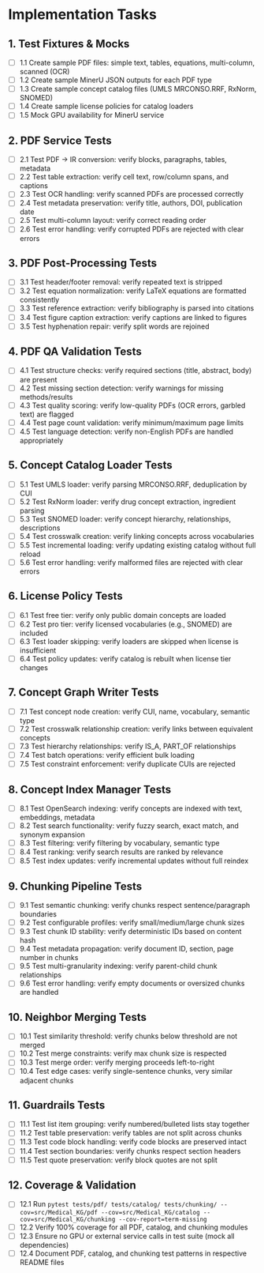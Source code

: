 # Implementation Tasks

## 1. Test Fixtures & Mocks

- [ ] 1.1 Create sample PDF files: simple text, tables, equations, multi-column, scanned (OCR)
- [ ] 1.2 Create sample MinerU JSON outputs for each PDF type
- [ ] 1.3 Create sample concept catalog files (UMLS MRCONSO.RRF, RxNorm, SNOMED)
- [ ] 1.4 Create sample license policies for catalog loaders
- [ ] 1.5 Mock GPU availability for MinerU service

## 2. PDF Service Tests

- [ ] 2.1 Test PDF → IR conversion: verify blocks, paragraphs, tables, metadata
- [ ] 2.2 Test table extraction: verify cell text, row/column spans, and captions
- [ ] 2.3 Test OCR handling: verify scanned PDFs are processed correctly
- [ ] 2.4 Test metadata preservation: verify title, authors, DOI, publication date
- [ ] 2.5 Test multi-column layout: verify correct reading order
- [ ] 2.6 Test error handling: verify corrupted PDFs are rejected with clear errors

## 3. PDF Post-Processing Tests

- [ ] 3.1 Test header/footer removal: verify repeated text is stripped
- [ ] 3.2 Test equation normalization: verify LaTeX equations are formatted consistently
- [ ] 3.3 Test reference extraction: verify bibliography is parsed into citations
- [ ] 3.4 Test figure caption extraction: verify captions are linked to figures
- [ ] 3.5 Test hyphenation repair: verify split words are rejoined

## 4. PDF QA Validation Tests

- [ ] 4.1 Test structure checks: verify required sections (title, abstract, body) are present
- [ ] 4.2 Test missing section detection: verify warnings for missing methods/results
- [ ] 4.3 Test quality scoring: verify low-quality PDFs (OCR errors, garbled text) are flagged
- [ ] 4.4 Test page count validation: verify minimum/maximum page limits
- [ ] 4.5 Test language detection: verify non-English PDFs are handled appropriately

## 5. Concept Catalog Loader Tests

- [ ] 5.1 Test UMLS loader: verify parsing MRCONSO.RRF, deduplication by CUI
- [ ] 5.2 Test RxNorm loader: verify drug concept extraction, ingredient parsing
- [ ] 5.3 Test SNOMED loader: verify concept hierarchy, relationships, descriptions
- [ ] 5.4 Test crosswalk creation: verify linking concepts across vocabularies
- [ ] 5.5 Test incremental loading: verify updating existing catalog without full reload
- [ ] 5.6 Test error handling: verify malformed files are rejected with clear errors

## 6. License Policy Tests

- [ ] 6.1 Test free tier: verify only public domain concepts are loaded
- [ ] 6.2 Test pro tier: verify licensed vocabularies (e.g., SNOMED) are included
- [ ] 6.3 Test loader skipping: verify loaders are skipped when license is insufficient
- [ ] 6.4 Test policy updates: verify catalog is rebuilt when license tier changes

## 7. Concept Graph Writer Tests

- [ ] 7.1 Test concept node creation: verify CUI, name, vocabulary, semantic type
- [ ] 7.2 Test crosswalk relationship creation: verify links between equivalent concepts
- [ ] 7.3 Test hierarchy relationships: verify IS_A, PART_OF relationships
- [ ] 7.4 Test batch operations: verify efficient bulk loading
- [ ] 7.5 Test constraint enforcement: verify duplicate CUIs are rejected

## 8. Concept Index Manager Tests

- [ ] 8.1 Test OpenSearch indexing: verify concepts are indexed with text, embeddings, metadata
- [ ] 8.2 Test search functionality: verify fuzzy search, exact match, and synonym expansion
- [ ] 8.3 Test filtering: verify filtering by vocabulary, semantic type
- [ ] 8.4 Test ranking: verify search results are ranked by relevance
- [ ] 8.5 Test index updates: verify incremental updates without full reindex

## 9. Chunking Pipeline Tests

- [ ] 9.1 Test semantic chunking: verify chunks respect sentence/paragraph boundaries
- [ ] 9.2 Test configurable profiles: verify small/medium/large chunk sizes
- [ ] 9.3 Test chunk ID stability: verify deterministic IDs based on content hash
- [ ] 9.4 Test metadata propagation: verify document ID, section, page number in chunks
- [ ] 9.5 Test multi-granularity indexing: verify parent-child chunk relationships
- [ ] 9.6 Test error handling: verify empty documents or oversized chunks are handled

## 10. Neighbor Merging Tests

- [ ] 10.1 Test similarity threshold: verify chunks below threshold are not merged
- [ ] 10.2 Test merge constraints: verify max chunk size is respected
- [ ] 10.3 Test merge order: verify merging proceeds left-to-right
- [ ] 10.4 Test edge cases: verify single-sentence chunks, very similar adjacent chunks

## 11. Guardrails Tests

- [ ] 11.1 Test list item grouping: verify numbered/bulleted lists stay together
- [ ] 11.2 Test table preservation: verify tables are not split across chunks
- [ ] 11.3 Test code block handling: verify code blocks are preserved intact
- [ ] 11.4 Test section boundaries: verify chunks respect section headers
- [ ] 11.5 Test quote preservation: verify block quotes are not split

## 12. Coverage & Validation

- [ ] 12.1 Run `pytest tests/pdf/ tests/catalog/ tests/chunking/ --cov=src/Medical_KG/pdf --cov=src/Medical_KG/catalog --cov=src/Medical_KG/chunking --cov-report=term-missing`
- [ ] 12.2 Verify 100% coverage for all PDF, catalog, and chunking modules
- [ ] 12.3 Ensure no GPU or external service calls in test suite (mock all dependencies)
- [ ] 12.4 Document PDF, catalog, and chunking test patterns in respective README files
